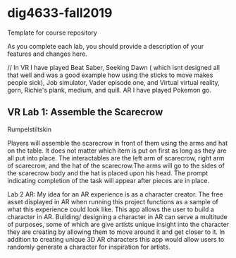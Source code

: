 # dig4633-fall2019
Template for course repository

As you complete each lab, you should provide a description of your features and changes here.

// In VR I have played Beat Saber, Seeking Dawn ( which isnt designed all that well and was a good example how using the sticks to move makes people sick), Job simulator, Vader episode one, and Virtual virtual reality, gorn, Richie's plank, medium, and quill. AR I have played Pokemon go.


## VR Lab 1: Assemble the Scarecrow

Rumpelstiltskin

Players will assemble the scarecrow in front of them using the arms and hat on the table. It does not matter which item is put on first as long as they are all put into place.
The interactables are the left arm of scarecrow, right arm of scarecrow, and the hat of the scarecrow.The arms will go to the sides of the scarecrow body and the hat is placed
upon his head. The prompt indicating completion of the task will appear after pieces are in place.


Lab 2 AR:
My idea for an AR experience is as a character creator. The free asset displayed in AR when running this project functions as a sample of what this experience could look like.
This app allows the user to build a character in AR. Building/ designing a character in AR can serve a multitude of purposes, some of which are give artists unique insight
into the character they are creating by allowing them to move around it and get closer to it. In addition to creating unique 3D AR characters this app would allow users to
randomly generate a character for inspiration for artists. 